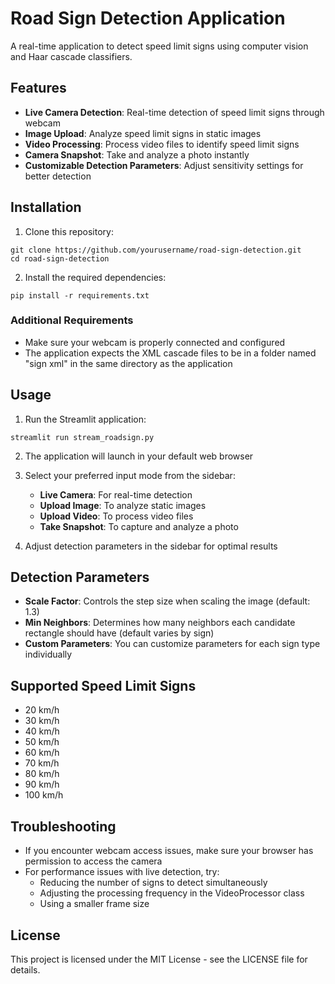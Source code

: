 # Road Sign Detection Application

A real-time application to detect speed limit signs using computer vision and Haar cascade classifiers.

## Features

- **Live Camera Detection**: Real-time detection of speed limit signs through webcam
- **Image Upload**: Analyze speed limit signs in static images
- **Video Processing**: Process video files to identify speed limit signs
- **Camera Snapshot**: Take and analyze a photo instantly
- **Customizable Detection Parameters**: Adjust sensitivity settings for better detection

## Installation

1. Clone this repository:
```
git clone https://github.com/yourusername/road-sign-detection.git
cd road-sign-detection
```

2. Install the required dependencies:
```
pip install -r requirements.txt
```

### Additional Requirements

- Make sure your webcam is properly connected and configured
- The application expects the XML cascade files to be in a folder named "sign xml" in the same directory as the application

## Usage

1. Run the Streamlit application:
```
streamlit run stream_roadsign.py
```

2. The application will launch in your default web browser
3. Select your preferred input mode from the sidebar:
   - **Live Camera**: For real-time detection
   - **Upload Image**: To analyze static images
   - **Upload Video**: To process video files
   - **Take Snapshot**: To capture and analyze a photo

4. Adjust detection parameters in the sidebar for optimal results

## Detection Parameters

- **Scale Factor**: Controls the step size when scaling the image (default: 1.3)
- **Min Neighbors**: Determines how many neighbors each candidate rectangle should have (default varies by sign)
- **Custom Parameters**: You can customize parameters for each sign type individually

## Supported Speed Limit Signs

- 20 km/h
- 30 km/h
- 40 km/h
- 50 km/h
- 60 km/h
- 70 km/h
- 80 km/h
- 90 km/h
- 100 km/h

## Troubleshooting

- If you encounter webcam access issues, make sure your browser has permission to access the camera
- For performance issues with live detection, try:
  - Reducing the number of signs to detect simultaneously
  - Adjusting the processing frequency in the VideoProcessor class
  - Using a smaller frame size

## License

This project is licensed under the MIT License - see the LICENSE file for details. 